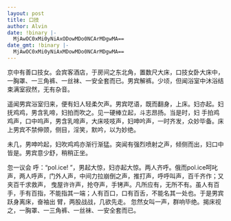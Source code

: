 ```yaml
---
layout: post
title: 口技
author: Alvin
date: !binary |-
  MjAwOC0xMi0yNiAxODowMDo0NCArMDgwMA==
date_gmt: !binary |-
  MjAwOC0xMi0yNiAxMDowMDo0NCArMDgwMA==
---
```

京中有善口技女。会宾客酒店，于房间之东北角，置数尺大床，口技女卧大床中，一胸罩、一三角裤、一丝袜、一安全套而已。男宾解裤。少顷，但闻浴室中沐浴结束满室寂然，无有杂音。


遥闻男宾浴室归来，便有妇人轻柔欠声。男宾呓语，既而翻身，上床。妇亦起。妇抚鸡鸡，男含乳啼，妇拍而吹之。见一硬棒立起，斗志昂扬。当是时，妇
手拍鸡鸡声，口中呜声，男含乳啼声，大床吱吱声，妇呻吟声，一时齐发，众妙毕备。床上男宾不禁伸颈，侧目，淫笑，默吟，以为妙绝。


未几，男呻吟起，妇吹鸡鸡亦渐行渐猛。突闻有强烈喷射之声，倾侧而出，妇口中皆是。男宾意少舒，稍稍正坐。


忽一议会
呼：“pol.ice!
”，男起大惊，妇亦起大惊。两人齐呼。俄而pol.ice呵叱声，两人呼声，门外人声，中间力拉崩倒之声，推打声，呼呼叫声，百千齐作；又夹百千求救声，
曳屋许许声，抢夺声，手铐声。凡所应有，无所不有。虽人有百手，手有百指，不能指其一端；人有百口，口有百舌，不能名其一处也。于是男宾跃身离床，奋袖出
臂，两股战战，几欲先走。
忽然女叫一声，群响毕绝。揭床视之，一胸罩、一三角裤、一丝袜、一安全套而已。
